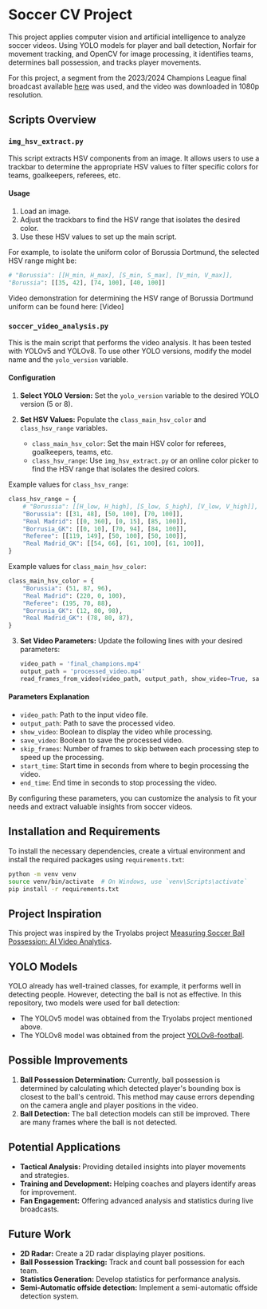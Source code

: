 
# Soccer CV Project

This project applies computer vision and artificial intelligence to analyze soccer videos. Using YOLO models for player and ball detection, Norfair for movement tracking, and OpenCV for image processing, it identifies teams, determines ball possession, and tracks player movements.

For this project, a segment from the 2023/2024 Champions League final broadcast available [here](https://www.youtube.com/watch?v=cD537FR7Awc) was used, and the video was downloaded in 1080p resolution.

## Scripts Overview

### `img_hsv_extract.py`

This script extracts HSV components from an image. It allows users to use a trackbar to determine the appropriate HSV values to filter specific colors for teams, goalkeepers, referees, etc.

#### Usage
1. Load an image.
2. Adjust the trackbars to find the HSV range that isolates the desired color.
3. Use these HSV values to set up the main script.

For example, to isolate the uniform color of Borussia Dortmund, the selected HSV range might be:
```python
# "Borussia": [[H_min, H_max], [S_min, S_max], [V_min, V_max]],
"Borussia": [[35, 42], [74, 100], [40, 100]]
```
Video demonstration for determining the HSV range of Borussia Dortmund uniform can be found here:
[Video]

### `soccer_video_analysis.py`

This is the main script that performs the video analysis. It has been tested with YOLOv5 and YOLOv8. To use other YOLO versions, modify the model name and the `yolo_version` variable.

#### Configuration

1. **Select YOLO Version:**
   Set the `yolo_version` variable to the desired YOLO version (5 or 8).

2. **Set HSV Values:**
   Populate the `class_main_hsv_color` and `class_hsv_range` variables.
   - `class_main_hsv_color`: Set the main HSV color for referees, goalkeepers, teams, etc.
   - `class_hsv_range`: Use `img_hsv_extract.py` or an online color picker to find the HSV range that isolates the desired colors.

Example values for `class_hsv_range`:
```python
class_hsv_range = {
    # "Borussia": [[H_low, H_high], [S_low, S_high], [V_low, V_high]],
    "Borussia": [[31, 48], [50, 100], [70, 100]],
    "Real Madrid": [[0, 360], [0, 15], [85, 100]],
    "Borrusia_GK": [[0, 10], [70, 94], [84, 100]],
    "Referee": [[119, 149], [50, 100], [50, 100]],
    "Real Madrid_GK": [[54, 66], [61, 100], [61, 100]],
}
```

Example values for `class_main_hsv_color`:
```python
class_main_hsv_color = {
    "Borussia": (51, 87, 96),
    "Real Madrid": (220, 0, 100),
    "Referee": (195, 70, 88),
    "Borrusia_GK": (12, 80, 98),
    "Real Madrid_GK": (78, 80, 87),
}
```

3. **Set Video Parameters:**
   Update the following lines with your desired parameters:
   ```python
   video_path = 'final_champions.mp4'
   output_path = 'processed_video.mp4'
   read_frames_from_video(video_path, output_path, show_video=True, save_video=True, skip_frames=1, start_time=60*14, end_time=60*16)
   ```

#### Parameters Explanation

- `video_path`: Path to the input video file.
- `output_path`: Path to save the processed video.
- `show_video`: Boolean to display the video while processing.
- `save_video`: Boolean to save the processed video.
- `skip_frames`: Number of frames to skip between each processing step to speed up the processing.
- `start_time`: Start time in seconds from where to begin processing the video.
- `end_time`: End time in seconds to stop processing the video.

By configuring these parameters, you can customize the analysis to fit your needs and extract valuable insights from soccer videos.

## Installation and Requirements

To install the necessary dependencies, create a virtual environment and install the required packages using `requirements.txt`:

```bash
python -m venv venv
source venv/bin/activate  # On Windows, use `venv\Scripts\activate`
pip install -r requirements.txt
```

## Project Inspiration

This project was inspired by the Tryolabs project [Measuring Soccer Ball Possession: AI Video Analytics](https://tryolabs.com/blog/2022/10/17/measuring-soccer-ball-possession-ai-video-analytics).

## YOLO Models

YOLO already has well-trained classes, for example, it performs well in detecting people. However, detecting the ball is not as effective. In this repository, two models were used for ball detection:
- The YOLOv5 model was obtained from the Tryolabs project mentioned above.
- The YOLOv8 model was obtained from the project [YOLOv8-football](https://github.com/noorkhokhar99/YOLOv8-football?tab=readme-ov-file).

## Possible Improvements

1. **Ball Possession Determination:** Currently, ball possession is determined by calculating which detected player's bounding box is closest to the ball's centroid. This method may cause errors depending on the camera angle and player positions in the video.
2. **Ball Detection:** The ball detection models can still be improved. There are many frames where the ball is not detected.

## Potential Applications

- **Tactical Analysis:** Providing detailed insights into player movements and strategies.
- **Training and Development:** Helping coaches and players identify areas for improvement.
- **Fan Engagement:** Offering advanced analysis and statistics during live broadcasts.

## Future Work

- **2D Radar:** Create a 2D radar displaying player positions.
- **Ball Possession Tracking:** Track and count ball possession for each team.
- **Statistics Generation:** Develop statistics for performance analysis.
- **Semi-Automatic offside detection:** Implement a semi-automatic offside detection system.

